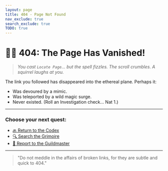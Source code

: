 ```yaml
---
layout: page
title: 404 - Page Not Found
nav_exclude: true
search_exclude: true
TODO: true
---
```


# 🧙‍♂️ 404: The Page Has Vanished!

> *You cast `Locate Page`… but the spell fizzles. The scroll crumbles. A squirrel laughs at you.*

The link you followed has disappeared into the ethereal plane. Perhaps it:

- Was devoured by a mimic.
- Was teleported by a wild magic surge.
- Never existed. (Roll an Investigation check… Nat 1.)

---

### Choose your next quest:

- [🔙 Return to the Codex](/)
- [🔍 Search the Grimoire](/search)
- [📜 Report to the Guildmaster](https://github.com/YOUR_REPO/issues)

---

> "Do not meddle in the affairs of broken links, for they are subtle and quick to 404."
